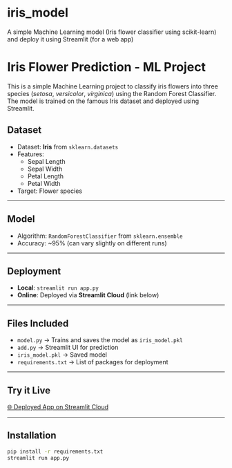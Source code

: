 # iris_model
A simple Machine Learning model (Iris flower classifier using scikit-learn) and deploy it using Streamlit (for a web app)
# Iris Flower Prediction - ML Project

This is a simple Machine Learning project to classify iris flowers into three species (*setosa*, *versicolor*, *virginica*) using the Random Forest Classifier. The model is trained on the famous Iris dataset and deployed using Streamlit.

## Dataset

- Dataset: **Iris** from `sklearn.datasets`
- Features:
  - Sepal Length
  - Sepal Width
  - Petal Length
  - Petal Width
- Target: Flower species

---

##  Model

- Algorithm: `RandomForestClassifier` from `sklearn.ensemble`
- Accuracy: ~95% (can vary slightly on different runs)

---

##  Deployment

- **Local**: `streamlit run app.py`
- **Online**: Deployed via **Streamlit Cloud** (link below)

---

##  Files Included

- `model.py` → Trains and saves the model as `iris_model.pkl`
- `add.py` → Streamlit UI for prediction
- `iris_model.pkl` → Saved model
- `requirements.txt` → List of packages for deployment

---

## Try it Live

[🌐 Deployed App on Streamlit Cloud](https://irismodel-ijyjxhzmt6n6xxddkgzklb.streamlit.app/)

---

## Installation

```bash
pip install -r requirements.txt
streamlit run app.py

